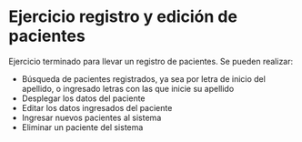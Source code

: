 # Ejercicio registro y edición de pacientes

Ejercicio terminado para llevar un registro de pacientes.  Se pueden realizar:

<ul>
  <li>Búsqueda de pacientes registrados, ya sea por letra de inicio del apellido, o ingresado letras con las que inicie su apellido</li>
  <li>Desplegar los datos del paciente</li>
  <li>Editar los datos ingresados del paciente</li>
  <li>Ingresar nuevos pacientes al sistema</li>
  <li>Eliminar un paciente del sistema</li>
</ul>



